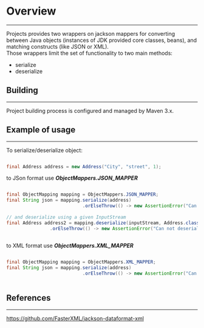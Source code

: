 # Overview
---

Projects provides two wrappers on jackson mappers for converting between 
Java objects (instances of JDK provided core classes, beans), and matching constructs (like JSON or XML). <br/>
Those wrappers limit the set of functionality to two main methods:

  - serialize
  - deserialize
 
## Building
---

Project building process is configured and managed by Maven 3.x.

## Example of usage
---

To serialize/deserialize object:

```java

final Address address = new Address("City", "street", 1);

```

to JSon format use ***ObjectMappers.JSON_MAPPER***

```java

final ObjectMapping mapping = ObjectMappers.JSON_MAPPER;  
final String json = mapping.serialize(address)
                            .orElseThrow(() -> new AssertionError("Can not serialize object to JSON"));
                            
// and deserialize using a given InputStream
final Address address2 = mapping.deserialize(inputStream, Address.class)
                .orElseThrow(() -> new AssertionError("Can not deserialize object from JSON"));
                                  
```

to XML format use ***ObjectMappers.XML_MAPPER***

```java

final ObjectMapping mapping = ObjectMappers.XML_MAPPER;  
final String json = mapping.serialize(address)
                            .orElseThrow(() -> new AssertionError("Can not serialize object to XML"));   
                                                     
```

## References
---

https://github.com/FasterXML/jackson-dataformat-xml
